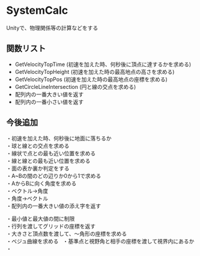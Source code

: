 # SystemCalc  
Unityで、物理関係等の計算などをする  


## 関数リスト  
* GetVelocityTopTime (初速を加えた時、何秒後に頂点に達するかを求める)<br>
* GetVelocityTopHeight (初速を加えた時の最高地点の高さを求める)<br>
* GetVelocityTopPos (初速を加えた時の最高地点の座標を求める)<br>
* GetCircleLineIntersection (円と線の交点を求める)<br>
* 配列内の一番大きい値を返す<br>
* 配列内の一番小さい値を返す<br>


## 今後追加  
・初速を加えた時、何秒後に地面に落ちるか  
・球と線との交点を求める  
・線状で点との最も近い位置を求める  
・線と線との最も近い位置を求める  
・面の表か裏か判定をする  
・A~Bの間のどの辺りか0から1で求める  
・AからBに向く角度を求める  
・ベクトル→角度  
・角度→ベクトル  
・配列内の一番大きい値の添え字を返す  

・最小値と最大値の間に制限  
・行列を渡してグリッドの座標を返す  
・大きさと頂点数を渡して、～角形の座標を求める  
・ベジュ曲線を求める  
・基準点と視野角と相手の座標を渡して視界内にあるか
・

